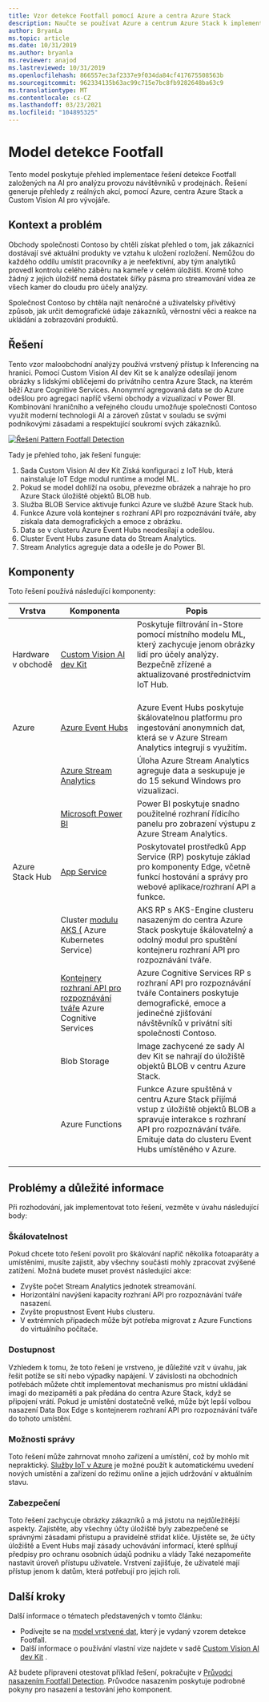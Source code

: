 ```yaml
---
title: Vzor detekce Footfall pomocí Azure a centra Azure Stack
description: Naučte se používat Azure a centrum Azure Stack k implementaci řešení pro detekci Footfall založeného na AI pro analýzu provozu v maloobchodním obchodě.
author: BryanLa
ms.topic: article
ms.date: 10/31/2019
ms.author: bryanla
ms.reviewer: anajod
ms.lastreviewed: 10/31/2019
ms.openlocfilehash: 866557ec3af2337e9f034da84cf417675508563b
ms.sourcegitcommit: 962334135b63ac99c715e7bc8fb9282648ba63c9
ms.translationtype: MT
ms.contentlocale: cs-CZ
ms.lasthandoff: 03/23/2021
ms.locfileid: "104895325"
---
```

# <a name="footfall-detection-pattern"></a>Model detekce Footfall

Tento model poskytuje přehled implementace řešení detekce Footfall založených na AI pro analýzu provozu návštěvníků v prodejnách. Řešení generuje přehledy z reálných akcí, pomocí Azure, centra Azure Stack a Custom Vision AI pro vývojáře.

## <a name="context-and-problem"></a>Kontext a problém

Obchody společnosti Contoso by chtěli získat přehled o tom, jak zákazníci dostávají své aktuální produkty ve vztahu k uložení rozložení. Nemůžou do každého oddílu umístit pracovníky a je neefektivní, aby tým analytiků provedl kontrolu celého záběru na kameře v celém úložišti. Kromě toho žádný z jejich úložišť nemá dostatek šířky pásma pro streamování videa ze všech kamer do cloudu pro účely analýzy.

Společnost Contoso by chtěla najít nenáročné a uživatelsky přívětivý způsob, jak určit demografické údaje zákazníků, věrnostní věci a reakce na ukládání a zobrazování produktů.

## <a name="solution"></a>Řešení

Tento vzor maloobchodní analýzy používá vrstvený přístup k Inferencing na hranici. Pomocí Custom Vision AI dev Kit se k analýze odesílají jenom obrázky s lidskými obličejemi do privátního centra Azure Stack, na kterém běží Azure Cognitive Services. Anonymní agregovaná data se do Azure odešlou pro agregaci napříč všemi obchody a vizualizací v Power BI. Kombinování hraničního a veřejného cloudu umožňuje společnosti Contoso využít moderní technologii AI a zároveň zůstat v souladu se svými podnikovými zásadami a respektující soukromí svých zákazníků.

[![Řešení Pattern Footfall Detection](media/pattern-retail-footfall-detection/solution-architecture.png)](media/pattern-retail-footfall-detection/solution-architecture.png)

Tady je přehled toho, jak řešení funguje:

1. Sada Custom Vision AI dev Kit Získá konfiguraci z IoT Hub, která nainstaluje IoT Edge modul runtime a model ML.
2. Pokud se model dohlíží na osobu, převezme obrázek a nahraje ho pro Azure Stack úložiště objektů BLOB hub.
3. Služba BLOB Service aktivuje funkci Azure ve službě Azure Stack hub.
4. Funkce Azure volá kontejner s rozhraní API pro rozpoznávání tváře, aby získala data demografických a emoce z obrázku.
5. Data se v clusteru Azure Event Hubs neodesílají a odešlou.
6. Cluster Event Hubs zasune data do Stream Analytics.
7. Stream Analytics agreguje data a odešle je do Power BI.

## <a name="components"></a>Komponenty

Toto řešení používá následující komponenty:

| Vrstva | Komponenta | Popis |
|----------|-----------|-------------|
| Hardware v obchodě | [Custom Vision AI dev Kit](https://azure.github.io/Vision-AI-DevKit-Pages/) | Poskytuje filtrování in-Store pomocí místního modelu ML, který zachycuje jenom obrázky lidí pro účely analýzy. Bezpečně zřízené a aktualizované prostřednictvím IoT Hub.<br><br>|
| Azure | [Azure Event Hubs](/azure/event-hubs/) | Azure Event Hubs poskytuje škálovatelnou platformu pro ingestování anonymních dat, která se v Azure Stream Analytics integrují s využitím. |
|  | [Azure Stream Analytics](/azure/stream-analytics/) | Úloha Azure Stream Analytics agreguje data a seskupuje je do 15 sekund Windows pro vizualizaci. |
|  | [Microsoft Power BI](https://powerbi.microsoft.com/) | Power BI poskytuje snadno použitelné rozhraní řídicího panelu pro zobrazení výstupu z Azure Stream Analytics. |
| Azure Stack Hub | [App Service](/azure-stack/operator/azure-stack-app-service-overview) | Poskytovatel prostředků App Service (RP) poskytuje základ pro komponenty Edge, včetně funkcí hostování a správy pro webové aplikace/rozhraní API a funkce. |
| | Cluster [modulu AKS (](https://github.com/Azure/aks-engine) Azure Kubernetes Service) | AKS RP s AKS-Engine clusteru nasazeným do centra Azure Stack poskytuje škálovatelný a odolný modul pro spuštění kontejneru rozhraní API pro rozpoznávání tváře. |
| | [Kontejnery rozhraní API pro rozpoznávání tváře](/azure/cognitive-services/face/face-how-to-install-containers) Azure Cognitive Services| Azure Cognitive Services RP s rozhraní API pro rozpoznávání tváře Containers poskytuje demografické, emoce a jedinečné zjišťování návštěvníků v privátní síti společnosti Contoso. |
| | Blob Storage | Image zachycené ze sady AI dev Kit se nahrají do úložiště objektů BLOB v centru Azure Stack. |
| | Azure Functions | Funkce Azure spuštěná v centru Azure Stack přijímá vstup z úložiště objektů BLOB a spravuje interakce s rozhraní API pro rozpoznávání tváře. Emituje data do clusteru Event Hubs umístěného v Azure.<br><br>|

## <a name="issues-and-considerations"></a>Problémy a důležité informace

Při rozhodování, jak implementovat toto řešení, vezměte v úvahu následující body:

### <a name="scalability"></a>Škálovatelnost

Pokud chcete toto řešení povolit pro škálování napříč několika fotoaparáty a umístěními, musíte zajistit, aby všechny součásti mohly zpracovat zvýšené zatížení. Možná budete muset provést následující akce:

- Zvyšte počet Stream Analytics jednotek streamování.
- Horizontální navýšení kapacity rozhraní API pro rozpoznávání tváře nasazení.
- Zvyšte propustnost Event Hubs clusteru.
- V extrémních případech může být potřeba migrovat z Azure Functions do virtuálního počítače.

### <a name="availability"></a>Dostupnost

Vzhledem k tomu, že toto řešení je vrstveno, je důležité vzít v úvahu, jak řešit potíže se sítí nebo výpadky napájení. V závislosti na obchodních potřebách můžete chtít implementovat mechanismus pro místní ukládání imagí do mezipaměti a pak předána do centra Azure Stack, když se připojení vrátí. Pokud je umístění dostatečně velké, může být lepší volbou nasazení Data Box Edge s kontejnerem rozhraní API pro rozpoznávání tváře do tohoto umístění.

### <a name="manageability"></a>Možnosti správy

Toto řešení může zahrnovat mnoho zařízení a umístění, což by mohlo mít nepraktický. [Služby IoT v Azure](/azure/iot-fundamentals/) je možné použít k automatickému uvedení nových umístění a zařízení do režimu online a jejich udržování v aktuálním stavu.

### <a name="security"></a>Zabezpečení

Toto řešení zachycuje obrázky zákazníků a má jistotu na nejdůležitější aspekty. Zajistěte, aby všechny účty úložiště byly zabezpečené se správnými zásadami přístupu a pravidelně střídat klíče. Ujistěte se, že účty úložiště a Event Hubs mají zásady uchovávání informací, které splňují předpisy pro ochranu osobních údajů podniku a vlády Také nezapomeňte nastavit úroveň přístupu uživatele. Vrstvení zajišťuje, že uživatelé mají přístup jenom k datům, která potřebují pro jejich roli.

## <a name="next-steps"></a>Další kroky

Další informace o tématech představených v tomto článku:

- Podívejte se na [model vrstvené dat](https://aka.ms/tiereddatadeploy), který je vydaný vzorem detekce Footfall.
- Další informace o používání vlastní vize najdete v sadě [Custom Vision AI dev Kit](https://azure.github.io/Vision-AI-DevKit-Pages/) . 

Až budete připraveni otestovat příklad řešení, pokračujte v [Průvodci nasazením Footfall Detection](solution-deployment-guide-retail-footfall-detection.md). Průvodce nasazením poskytuje podrobné pokyny pro nasazení a testování jeho komponent.
